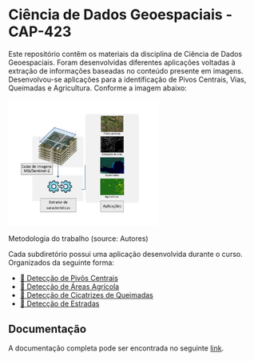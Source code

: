 # Ciência de Dados Geoespaciais - CAP-423

Este repositório contêm os materiais da disciplina de Ciência de Dados Geoespaciais. Foram desenvolvidas diferentes aplicações voltadas à extração de informações baseadas no conteúdo presente em imagens. Desenvolvou-se aplicações para a identificação de Pivos Centrais, Vias, Queimadas e Agricultura. Conforme a imagem abaixo:

<img src="docs-site/images/metodologia.png" alt="Metodologia (source: authors)" width="60%" height="60%"/>

<p class="caption">

Metodologia do trabalho (source: Autores)

</p>

Cada subdiretório possui uma aplicação desenvolvida durante o curso. Organizados da seguinte forma:

-   [:file_folder: Detecção de Pivôs Centrais](...)
-   [:file_folder: Detecção de Áreas Agrícola](croplands-classification)
-   [:file_folder: Detecção de Cicatrizes de Queimadas](...)
-   [:file_folder: Detecção de Estradas](...)

## Documentação

A documentação completa pode ser encontrada no seguinte [link](https://cap-423.netlify.app/).
